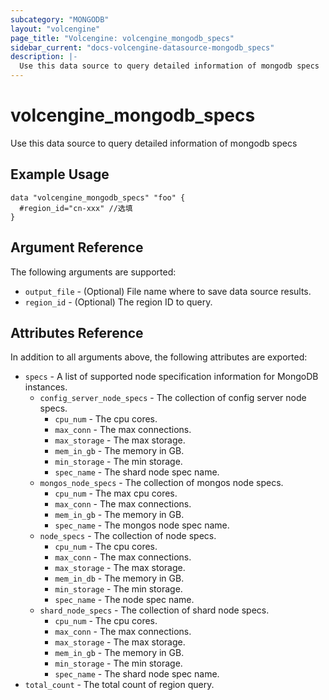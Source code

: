 ```yaml
---
subcategory: "MONGODB"
layout: "volcengine"
page_title: "Volcengine: volcengine_mongodb_specs"
sidebar_current: "docs-volcengine-datasource-mongodb_specs"
description: |-
  Use this data source to query detailed information of mongodb specs
---
```

# volcengine_mongodb_specs
Use this data source to query detailed information of mongodb specs
## Example Usage
```hcl
data "volcengine_mongodb_specs" "foo" {
  #region_id="cn-xxx" //选填
}
```
## Argument Reference
The following arguments are supported:
* `output_file` - (Optional) File name where to save data source results.
* `region_id` - (Optional) The region ID to query.

## Attributes Reference
In addition to all arguments above, the following attributes are exported:
* `specs` - A list of supported node specification information for MongoDB instances.
    * `config_server_node_specs` - The collection of config server node specs.
        * `cpu_num` - The cpu cores.
        * `max_conn` - The max connections.
        * `max_storage` - The max storage.
        * `mem_in_gb` - The memory in GB.
        * `min_storage` - The min storage.
        * `spec_name` - The shard node spec name.
    * `mongos_node_specs` - The collection of mongos node specs.
        * `cpu_num` - The max cpu cores.
        * `max_conn` - The max connections.
        * `mem_in_gb` - The memory in GB.
        * `spec_name` - The mongos node spec name.
    * `node_specs` - The collection of node specs.
        * `cpu_num` - The cpu cores.
        * `max_conn` - The max connections.
        * `max_storage` - The max storage.
        * `mem_in_db` - The memory in GB.
        * `min_storage` - The min storage.
        * `spec_name` - The node spec name.
    * `shard_node_specs` - The collection of shard node specs.
        * `cpu_num` - The cpu cores.
        * `max_conn` - The max connections.
        * `max_storage` - The max storage.
        * `mem_in_gb` - The memory in GB.
        * `min_storage` - The min storage.
        * `spec_name` - The shard node spec name.
* `total_count` - The total count of region query.


